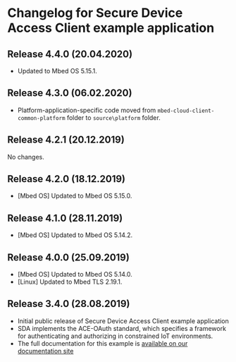 # Changelog for Secure Device Access Client example application

## Release 4.4.0 (20.04.2020)

* Updated to Mbed OS 5.15.1.

## Release 4.3.0 (06.02.2020)

* Platform-application-specific code moved from `mbed-cloud-client-common-platform` folder to `source\platform` folder.

## Release 4.2.1 (20.12.2019)

No changes.

## Release 4.2.0 (18.12.2019)

* [Mbed OS] Updated to Mbed OS 5.15.0.

## Release 4.1.0 (28.11.2019) 

* [Mbed OS] Updated to Mbed OS 5.14.2.

## Release 4.0.0 (25.09.2019)

* [Mbed OS] Updated to Mbed OS 5.14.0.
* [Linux] Updated to Mbed TLS 2.19.1. 

## Release 3.4.0 (28.08.2019)

* Initial public release of Secure Device Access Client example application
* SDA implements the ACE-OAuth standard, which specifies a framework for authenticating and authorizing in constrained IoT environments.
* The full documentation for this example is [available on our documentation site](https://www.pelion.com/docs/device-management/current/device-management/tutorial-sda-demo.html)

